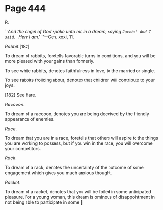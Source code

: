 # Page 444
R.


``_And the angel of God spake unto me in a dream, saying `Jacob:' And I said,
`Here I am_.' ''--Gen. xxxi, 11.


_Rabbit_.[182]


To dream of rabbits, foretells favorable turns in conditions,
and you will be more pleased with your gains than formerly.


To see white rabbits, denotes faithfulness in love, to the married or single.


To see rabbits frolicing about, denotes that children will contribute
to your joys.



[182] See Hare.


_Raccoon_.


To dream of a raccoon, denotes you are being deceived by the friendly
appearance of enemies.


_Race_.


To dream that you are in a race, foretells that others will aspire
to the things you are working to possess, but if you win in the race,
you will overcome your competitors.


_Rack_.


To dream of a rack, denotes the uncertainty of the outcome of some engagement
which gives you much anxious thought.


_Racket_.


To dream of a racket, denotes that you will be foiled in some
anticipated pleasure. For a young woman, this dream is ominous
of disappointment in not being able to participate in some
